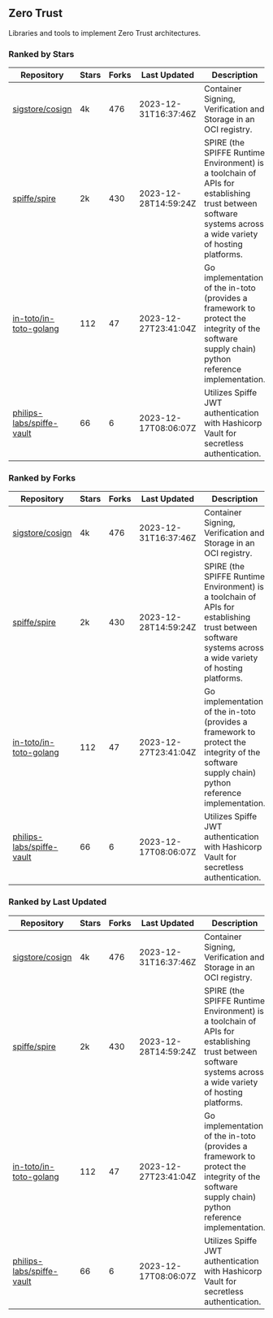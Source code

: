 ## Zero Trust

Libraries and tools to implement Zero Trust architectures.

### Ranked by Stars

| Repository | Stars | Forks | Last Updated | Description | 
|------------|-------|-------|--------------|-------------|
| [sigstore/cosign](https://github.com/sigstore/cosign) | 4k | 476 | 2023-12-31T16:37:46Z |  Container Signing, Verification and Storage in an OCI registry. |
| [spiffe/spire](https://github.com/spiffe/spire) | 2k | 430 | 2023-12-28T14:59:24Z |  SPIRE (the SPIFFE Runtime Environment) is a toolchain of APIs for establishing trust between software systems across a wide variety of hosting platforms. |
| [in-toto/in-toto-golang](https://github.com/in-toto/in-toto-golang) | 112 | 47 | 2023-12-27T23:41:04Z |  Go implementation of the in-toto (provides a framework to protect the integrity of the software supply chain) python reference implementation. |
| [philips-labs/spiffe-vault](https://github.com/philips-labs/spiffe-vault) | 66 | 6 | 2023-12-17T08:06:07Z |  Utilizes Spiffe JWT authentication with Hashicorp Vault for secretless authentication. |

### Ranked by Forks

| Repository | Stars | Forks | Last Updated | Description | 
|------------|-------|-------|--------------|-------------|
| [sigstore/cosign](https://github.com/sigstore/cosign) | 4k | 476 | 2023-12-31T16:37:46Z |  Container Signing, Verification and Storage in an OCI registry. |
| [spiffe/spire](https://github.com/spiffe/spire) | 2k | 430 | 2023-12-28T14:59:24Z |  SPIRE (the SPIFFE Runtime Environment) is a toolchain of APIs for establishing trust between software systems across a wide variety of hosting platforms. |
| [in-toto/in-toto-golang](https://github.com/in-toto/in-toto-golang) | 112 | 47 | 2023-12-27T23:41:04Z |  Go implementation of the in-toto (provides a framework to protect the integrity of the software supply chain) python reference implementation. |
| [philips-labs/spiffe-vault](https://github.com/philips-labs/spiffe-vault) | 66 | 6 | 2023-12-17T08:06:07Z |  Utilizes Spiffe JWT authentication with Hashicorp Vault for secretless authentication. |

### Ranked by Last Updated

| Repository | Stars | Forks | Last Updated | Description | 
|------------|-------|-------|--------------|-------------|
| [sigstore/cosign](https://github.com/sigstore/cosign) | 4k | 476 | 2023-12-31T16:37:46Z |  Container Signing, Verification and Storage in an OCI registry. |
| [spiffe/spire](https://github.com/spiffe/spire) | 2k | 430 | 2023-12-28T14:59:24Z |  SPIRE (the SPIFFE Runtime Environment) is a toolchain of APIs for establishing trust between software systems across a wide variety of hosting platforms. |
| [in-toto/in-toto-golang](https://github.com/in-toto/in-toto-golang) | 112 | 47 | 2023-12-27T23:41:04Z |  Go implementation of the in-toto (provides a framework to protect the integrity of the software supply chain) python reference implementation. |
| [philips-labs/spiffe-vault](https://github.com/philips-labs/spiffe-vault) | 66 | 6 | 2023-12-17T08:06:07Z |  Utilizes Spiffe JWT authentication with Hashicorp Vault for secretless authentication. |

